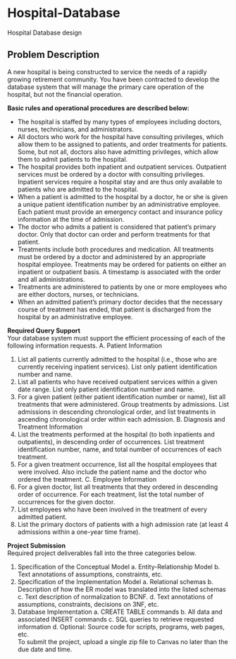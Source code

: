 # Hospital-Database
Hospital Database design

## Problem Description
A new hospital is being constructed to service the needs of a rapidly growing retirement community. You have been contracted to develop the database system that will manage the primary care operation of the hospital, but not the financial operation.

<strong> Basic rules and operational procedures are described below: </strong>
- The hospital is staffed by many types of employees including doctors, nurses, technicians, and administrators.
- All doctors who work for the hospital have consulting privileges, which allow them to be assigned to patients, and order treatments for patients. Some, but not all, doctors also have admitting privileges, which allow them to admit patients to the hospital.
- The hospital provides both inpatient and outpatient services. Outpatient services must be ordered by a doctor with consulting privileges. Inpatient services require a hospital stay and are thus only available to patients who are admitted to the hospital.
- When a patient is admitted to the hospital by a doctor, he or she is given a unique patient identification number by an administrative employee. Each patient must provide an emergency contact and insurance policy information at the time of admission.
- The doctor who admits a patient is considered that patient’s primary doctor. Only that doctor can order and perform treatments for that patient.
- Treatments include both procedures and medication. All treatments must be ordered by a doctor and administered by an appropriate hospital employee. Treatments may be ordered for patients on either an inpatient or outpatient basis. A timestamp is associated with the order and all administrations.
- Treatments are administered to patients by one or more employees who are either doctors, nurses, or technicians.
- When an admitted patient’s primary doctor decides that the necessary course of treatment has ended, that patient is discharged from the hospital by an administrative employee.

<strong> Required Query Support </strong>
<br> 
Your database system must support the efficient processing of each of the following information requests.
A. Patient Information
1. List all patients currently admitted to the hospital (i.e., those who are currently receiving inpatient services). List only patient identification number and name.
2. List all patients who have received outpatient services within a given date range. List only patient identification number and name.
3. For a given patient (either patient identification number or name), list all treatments that were administered. Group treatments by admissions. List admissions in descending chronological order, and list treatments in ascending chronological order within each admission.
B. Diagnosis and Treatment Information
1. List the treatments performed at the hospital (to both inpatients and outpatients), in descending order of occurrences. List treatment identification number, name, and total number of occurrences of each treatment.
2. For a given treatment occurrence, list all the hospital employees that were involved. Also include the patient name and the doctor who ordered the treatment.
C. Employee Information
1. For a given doctor, list all treatments that they ordered in descending order of occurrence. For each treatment, list the total number of occurrences for the given doctor.
2. List employees who have been involved in the treatment of every admitted patient.
3. List the primary doctors of patients with a high admission rate (at least 4 admissions within a one-year time frame).

<strong> Project Submission </strong> <br>
Required project deliverables fall into the three categories below.
1. Specification of the Conceptual Model
a. Entity-Relationship Model
b. Text annotations of assumptions, constraints, etc.
2. Specification of the Implementation Model
a. Relational schemas
b. Description of how the ER model was translated into the listed schemas
c. Text description of normalization to BCNF.
d. Text annotations of assumptions, constraints, decisions on 3NF, etc.
3. Database Implementation
a. CREATE TABLE commands
b. All data and associated INSERT commands
c. SQL queries to retrieve requested information
d. Optional: Source code for scripts, programs, web pages, etc.<br>
To submit the project, upload a single zip file to Canvas no later than the due date and time.
<div style="margin-top:50px" </div>
